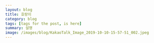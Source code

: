 ```yaml
---
layout: blog
title: 호랑이
category: blog
tags: [tags for the post, is here]  
summary: 설명
image: /images/blog/KakaoTalk_Image_2019-10-10-15-57-51_002.jpeg
---
```

